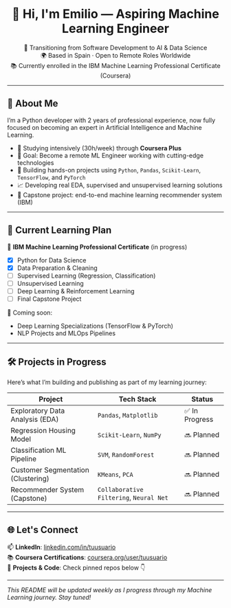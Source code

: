 <h1 align="center">👋 Hi, I'm Emilio — Aspiring Machine Learning Engineer</h1>

<p align="center">
  🔎 Transitioning from Software Development to AI & Data Science<br>
  🌍 Based in Spain · Open to Remote Roles Worldwide<br>
  📚 Currently enrolled in the IBM Machine Learning Professional Certificate (Coursera)
</p>

---

## 🚀 About Me

I’m a Python developer with 2 years of professional experience, now fully focused on becoming an expert in Artificial Intelligence and Machine Learning.

- 🧠 Studying intensively (30h/week) through **Coursera Plus**
- 🎯 Goal: Become a remote ML Engineer working with cutting-edge technologies
- 🧰 Building hands-on projects using `Python`, `Pandas`, `Scikit-Learn`, `TensorFlow`, and `PyTorch`
- 📈 Developing real EDA, supervised and unsupervised learning solutions
- 🧪 Capstone project: end-to-end machine learning recommender system (IBM)

---

## 🧩 Current Learning Plan

🧪 **IBM Machine Learning Professional Certificate** (in progress)
- [x] Python for Data Science
- [x] Data Preparation & Cleaning
- [ ] Supervised Learning (Regression, Classification)
- [ ] Unsupervised Learning
- [ ] Deep Learning & Reinforcement Learning
- [ ] Final Capstone Project

📘 Coming soon:
- Deep Learning Specializations (TensorFlow & PyTorch)
- NLP Projects and MLOps Pipelines

---

## 🛠️ Projects in Progress

Here’s what I’m building and publishing as part of my learning journey:

| Project                          | Tech Stack               | Status        |
|----------------------------------|--------------------------|---------------|
| Exploratory Data Analysis (EDA) | `Pandas`, `Matplotlib`   | ✅ In Progress |
| Regression Housing Model        | `Scikit-Learn`, `NumPy`  | 🔜 Planned     |
| Classification ML Pipeline      | `SVM`, `RandomForest`    | 🔜 Planned     |
| Customer Segmentation (Clustering) | `KMeans`, `PCA`        | 🔜 Planned     |
| Recommender System (Capstone)   | `Collaborative Filtering`, `Neural Net` | 🔜 Planned |

---

## 🌐 Let's Connect

📫 **LinkedIn**: [linkedin.com/in/tuusuario](https://www.linkedin.com/in/tuusuario)  
📚 **Coursera Certifications**: [coursera.org/user/tuusuario](https://coursera.org)  
📂 **Projects & Code**: Check pinned repos below 👇

---

*This README will be updated weekly as I progress through my Machine Learning journey. Stay tuned!*
